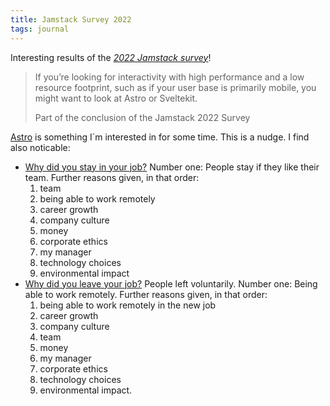 ```yaml
---
title: Jamstack Survey 2022
tags: journal
---
```

Interesting results of the [<cite>2022 Jamstack survey</cite>](https://jamstack.org/survey/2022/)!

> If you’re looking for interactivity with high performance and a low resource footprint, such as if your user base is primarily mobile, you might want to look at Astro or Sveltekit.
> <footer>Part of the conclusion of the Jamstack 2022 Survey

[Astro](https://astro.build) is something I´m interested in for some time. This is a nudge. I find also noticable:

- [Why did you stay in your job?](https://jamstack.org/survey/2022/#why-did-you-stay-in-your-job) Number one: People stay if they like their team. Further reasons given, in that order:
	1. team
	2. being able to work remotely
	3. career growth
	4. company culture
	5. money
	6. corporate ethics
	7. my manager
	8. technology choices
	9. environmental impact
- [Why did you leave your job?](https://jamstack.org/survey/2022/#why-people-leave) People left voluntarily. Number one: Being able to work remotely. Further reasons given, in that order: 
	1. being able to work remotely in the new job
	2. career growth
	3. company culture
	4. team
	5. money
	6. my manager
	7. corporate ethics
	8. technology choices
	9. environmental impact.
